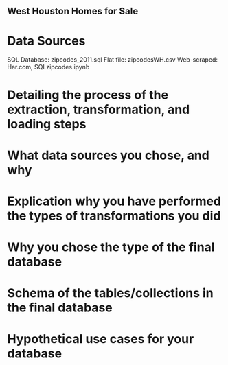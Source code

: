 ## West Houston Homes for Sale

# Data Sources

SQL Database: zipcodes_2011.sql
Flat file: zipcodesWH.csv
Web-scraped: Har.com, SQLzipcodes.ipynb

# Detailing the process of the extraction, transformation, and loading steps


# What data sources you chose, and why


# Explication why you have performed the types of transformations you did


# Why you chose the type of the final database


# Schema of the tables/collections in the final database


# Hypothetical use cases for your database
